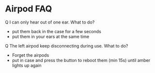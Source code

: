# Airpod FAQ

Q I can only hear out of one ear. What to do?

- put them back in the case for a few seconds
- put them in your ears at the same time

Q The left airpod keep disconnecting during use. What to do?

- Forget the airpods
- put in case and press the button to reboot them (min 15s) until amber lights up again